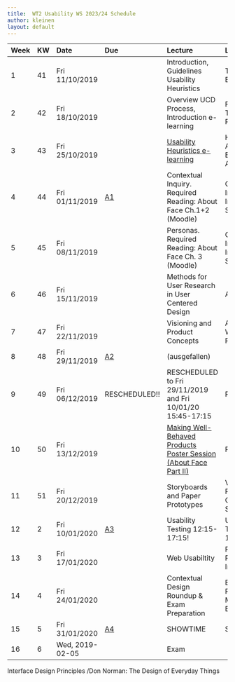 ```yaml
---
title:  WT2 Usability WS 2023/24 Schedule
author: kleinen
layout: default
---
```

| Week | KW | Date            | Due                                 | Lecture                                                                                          | Lab                                             |
|:-----|:---|:----------------|:------------------------------------|:-------------------------------------------------------------------------------------------------|:------------------------------------------------|
| 1    | 41 | Fri 11/10/2019  |                                     | Introduction, Guidelines Usability Heuristics                                                    | Topic Brainstorming                             |
| 2    | 42 | Fri 18/10/2019  |                                     | Overview UCD Process, Introduction e-learning                                                    | Finalization of Topics and Project Focus        |
| 3    | 43 | Fri 25/10/2019  |                                     | [Usability Heuristics e-learning](../assignments/assignment_01/#e-learning-usability-heuristics) | Heuristical Analysis of Example Applications    |
| 4    | 44 | Fri 01/11/2019  | [A1](../assignments/assignment_01/) | Contextual Inquiry. Required Reading: About Face Ch.1+2 (Moodle)                                 | Contextual Interviews & Interpretation Sessions |
| 5    | 45 | Fri 08/11/2019  |                                     | Personas. Required Reading: About Face Ch. 3 (Moodle)                                            | Contextual Interviews & Interpretation Sessions |
| 6    | 46 | Fri 15/11/2019  |                                     | Methods for User Research in User Centered Design                                                | Affinity                                        |
| 7    | 47 | Fri 22/11/2019  |                                     | Visioning and Product Concepts                                                                   | Affinity, Wall Walk and Personas.               |
| 8    | 48 | Fri 29/11/2019  | [A2](../assignments/assignment_02/) | (ausgefallen)                                                                                    |                                                 |
| 9    | 49 | Fri 06/12/2019  | RESCHEDULED!!                       | RESCHEDULED to  Fri 29/11/2019 and Fri 10/01/20 15:45-17:15                                      | RESCHEDULED                                     |
| 10   | 50 | Fri 13/12/2019  |                                     | [Making Well-Behaved Products Poster Session (About Face Part II)](../postersession/)            | Poster Session                                  |
| 11   | 51 | Fri 20/12/2019  |                                     | Storyboards and Paper Prototypes                                                                 | Visioning, Product Concepts, Storyboards        |
| 12   | 2  | Fri 10/01/2020  | [A3](../assignments/assignment_03/) | Usability Testing  12:15-17:15!                                                                  | Usability Testing  12:15-17:15!!                |
| 13   | 3  | Fri 17/01/2020  |                                     | Web Usabiltity                                                                                   | Paper Prototypes Interviews                     |
| 14   | 4  | Fri 24/01/2020  |                                     | Contextual Design Roundup & Exam Preparation                                                     | Exam Preparation & Moodle Trial Exam            |
| 15   | 5  | Fri 31/01/2020  | [A4](../assignments/assignment_04/) | SHOWTIME                                                                                         | SHOWTIME                                        |
| 16   | 6  | Wed, 2019-02-05 |                                     | Exam                                                                                             |                                                 |


Interface Design Principles /Don Norman: The Design of Everyday Things
